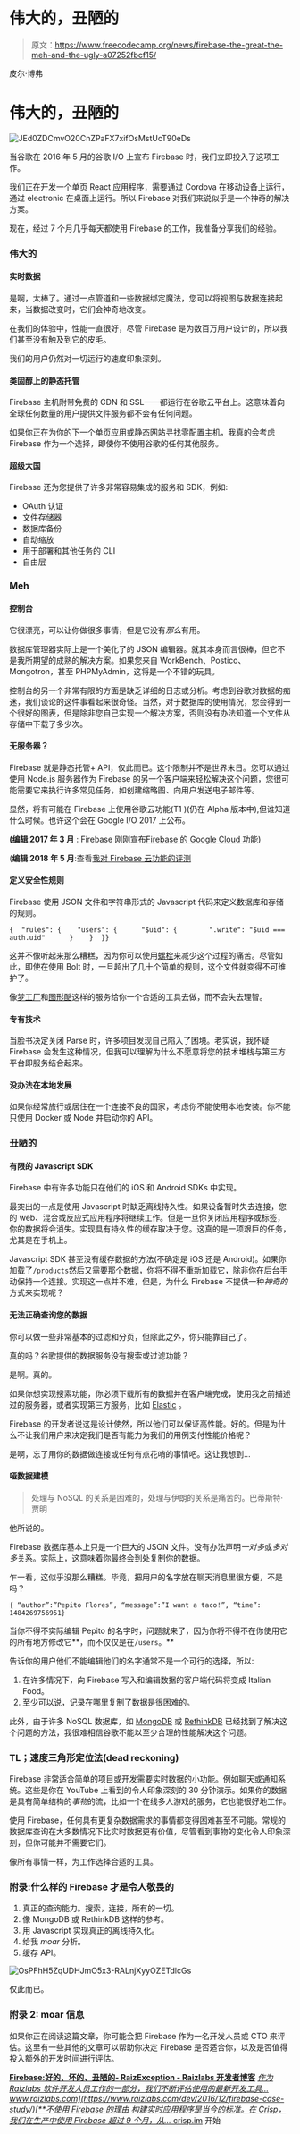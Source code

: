 # 伟大的，丑陋的

> 原文：<https://www.freecodecamp.org/news/firebase-the-great-the-meh-and-the-ugly-a07252fbcf15/>

皮尔·博弗

# 伟大的，丑陋的

![JEd0ZDCmvO20CnZPaFX7xifOsMstUcT90eDs](img/d5e6412c18ec16f31f676ba44c8371bc.png)

当谷歌在 2016 年 5 月的谷歌 I/O 上宣布 Firebase 时，我们立即投入了这项工作。

我们正在开发一个单页 React 应用程序，需要通过 Cordova 在移动设备上运行，通过 electronic 在桌面上运行。所以 Firebase 对我们来说似乎是一个神奇的解决方案。

现在，经过 7 个月几乎每天都使用 Firebase 的工作，我准备分享我们的经验。

### 伟大的

#### 实时数据

是啊，太棒了。通过一点管道和一些数据绑定魔法，您可以将视图与数据连接起来，当数据改变时，它们会神奇地改变。

在我们的体验中，性能一直很好，尽管 Firebase 是为数百万用户设计的，所以我们甚至没有触及到它的皮毛。

我们的用户仍然对一切运行的速度印象深刻。

#### 类固醇上的静态托管

Firebase 主机附带免费的 CDN 和 SSL——都运行在谷歌云平台上。这意味着向全球任何数量的用户提供文件服务都不会有任何问题。

如果你正在为你的下一个单页应用或静态网站寻找零配置主机，我真的会考虑 Firebase 作为一个选择，即使你不使用谷歌的任何其他服务。

#### 超级大国

Firebase 还为您提供了许多非常容易集成的服务和 SDK，例如:

*   OAuth 认证
*   文件存储器
*   数据库备份
*   自动缩放
*   用于部署和其他任务的 CLI
*   自由层

### Meh

#### 控制台

它很漂亮，可以让你做很多事情，但是它没有*那么*有用。

数据库管理器实际上是一个美化了的 JSON 编辑器。就其本身而言很棒，但它不是我所期望的成熟的解决方案。如果您来自 WorkBench、Postico、Mongotron，甚至 PHPMyAdmin，这将是一个不错的玩具。

控制台的另一个非常有限的方面是缺乏详细的日志或分析。考虑到谷歌对数据的痴迷，我们谈论的这件事看起来很奇怪。当然，对于数据库的使用情况，您会得到一个很好的图表，但是除非您自己实现一个解决方案，否则没有办法知道一个文件从存储中下载了多少次。

#### 无服务器？

Firebase 就是静态托管+ API，仅此而已。这个限制并不是世界末日。您可以通过使用 Node.js 服务器作为 Firebase 的另一个客户端来轻松解决这个问题，您很可能需要它来执行许多常见任务，如创建缩略图、向用户发送电子邮件等。

显然，将有可能在 Firebase 上使用谷歌云功能(T1 )(仍在 Alpha 版本中),但谁知道什么时候。也许这个会在 Google I/O 2017 上公布。

**(编辑 2017 年 3 月** : Firebase 刚刚宣布[Firebase 的 Google Cloud 功能](https://firebase.googleblog.com/2017/03/introducing-cloud-functions-for-firebase.html))

(**编辑 2018 年 5 月**:查看[我对 Firebase 云功能的评测](https://medium.com/@Pier/firebase-cloud-functions-the-great-the-meh-and-the-ugly-c4562c6dc65d)

#### 定义安全性规则

Firebase 使用 JSON 文件和字符串形式的 Javascript 代码来定义数据库和存储的规则。

```
{  "rules": {    "users": {      "$uid": {        ".write": "$uid === auth.uid"      }    }  }}
```

这并不像听起来那么糟糕，因为你可以使用[螺栓](https://github.com/firebase/bolt)来减少这个过程的痛苦。尽管如此，即使在使用 Bolt 时，一旦超出了几十个简单的规则，这个文件就变得不可维护了。

像[梦工厂](https://www.dreamfactory.com/)和[图形酷](https://www.graph.cool/)这样的服务给你一个合适的工具去做，而不会失去理智。

#### 专有技术

当脸书决定关闭 Parse 时，许多项目发现自己陷入了困境。老实说，我怀疑 Firebase 会发生这种情况，但我可以理解为什么不愿意将您的技术堆栈与第三方平台即服务结合起来。

#### 没办法在本地发展

如果你经常旅行或居住在一个连接不良的国家，考虑你不能使用本地安装。你不能只使用 Docker 或 Node 并启动你的 API。

### 丑陋的

#### 有限的 Javascript SDK

Firebase 中有许多功能只在他们的 iOS 和 Android SDKs 中实现。

最突出的一点是使用 Javascript 时缺乏离线持久性。如果设备暂时失去连接，您的 web、混合或反应式应用程序将继续工作。但是一旦你关闭应用程序或标签，你的数据将会消失。实现具有持久性的缓存取决于您。这真的是一项艰巨的任务，尤其是在手机上。

Javascript SDK 甚至没有缓存数据的方法(不确定是 iOS 还是 Android)。如果你加载了`/products`然后又需要那个数据，你将不得不重新加载它，除非你在后台手动保持一个连接。实现这一点并不难，但是，为什么 Firebase 不提供一种*神奇的*方式来实现呢？

#### 无法正确查询您的数据

你可以做一些非常基本的过滤和分页，但除此之外，你只能靠自己了。

真的吗？谷歌提供的数据服务没有搜索或过滤功能？

是啊。真的。

如果你想实现搜索功能，你必须下载所有的数据并在客户端完成，使用我之前描述过的服务器，或者实现第三方服务，比如 [Elastic](https://www.elastic.co/) 。

Firebase 的开发者说这是设计使然，所以他们可以保证高性能。好的。但是为什么不让我们用户来决定我们是否有能力为我们的用例支付性能价格呢？

是啊，忘了用你的数据做连接或任何有点花哨的事情吧。这让我想到…

#### 哑数据建模

> 处理与 NoSQL 的关系是困难的，处理与伊朗的关系是痛苦的。巴蒂斯特·贾明

他所说的。

Firebase 数据库基本上只是一个巨大的 JSON 文件。没有办法声明*一对多*或*多对多*关系。实际上，这意味着你最终会到处复制你的数据。

乍一看，这似乎没那么糟糕。毕竟，把用户的名字放在聊天消息里很方便，不是吗？

```
{ “author”:”Pepito Flores”, “message”:”I want a taco!”, “time”: 1484269756951}
```

当你不得不实际编辑 Pepito 的名字时，问题就来了，因为你将不得不在你使用它的所有地方修改它**，而不仅仅是在`/users`。**

告诉你的用户他们不能编辑他们的名字通常不是一个可行的选择，所以:

1.  在许多情况下，向 Firebase 写入和编辑数据的客户端代码将变成 Italian Food。
2.  至少可以说，记录在哪里复制了数据是很困难的。

此外，由于许多 NoSQL 数据库，如 [MongoDB](https://docs.mongodb.com/manual/core/data-model-design/#data-modeling-referencing) 或 [RethinkDB](https://www.rethinkdb.com/docs/table-joins/) 已经找到了解决这个问题的方法，我很难相信谷歌不能以至少合理的性能解决这个问题。

### TL；速度三角形定位法(dead reckoning)

Firebase 非常适合简单的项目或开发需要实时数据的小功能。例如聊天或通知系统。这些是你在 YouTube 上看到的令人印象深刻的 30 分钟演示。如果你的数据是具有简单结构的*事物*的流，比如一个在线多人游戏的服务，它也能很好地工作。

使用 Firebase，任何具有更复杂数据需求的事情都变得困难甚至不可能。常规的数据库查询在大多数情况下比实时数据更有价值，尽管看到事物的变化令人印象深刻，但你可能并不需要它们。

像所有事情一样，为工作选择合适的工具。

### 附录:什么样的 Firebase 才是令人敬畏的

1.  真正的查询能力。搜索，连接，所有的一切。
2.  像 MongoDB 或 RethinkDB 这样的参考。
3.  用 Javascript 实现真正的离线持久化。
4.  给我 *moar* 分析。
5.  缓存 API。

![OsPFhH5ZqUDHJmO5x3-RALnjXyyOZETdlcGs](img/1a927fc614391b146242b953594700e5.png)

仅此而已。

### 附录 2: moar 信息

如果你正在阅读这篇文章，你可能会把 Firebase 作为一名开发人员或 CTO 来评估。这里有一些其他的文章可以帮助你决定 Firebase 是否适合你，以及是否值得投入额外的开发时间进行评估。

[**Firebase:好的、坏的、丑陋的- RaizException - Raizlabs 开发者博客**](https://www.raizlabs.com/dev/2016/12/firebase-case-study/)
[*作为 Raizlabs 软件开发人员工作的一部分，我们不断评估使用的最新开发工具…*www.raizlabs.com](https://www.raizlabs.com/dev/2016/12/firebase-case-study/)[**不使用 Firebase 的理由**](https://crisp.im/blog/why-you-should-never-use-firebase-realtime-database/)
[*构建实时应用程序是当今的标准。在 Crisp，我们在生产中使用 Firebase 超过 9 个月，从…* crisp.im](https://crisp.im/blog/why-you-should-never-use-firebase-realtime-database/) 开始